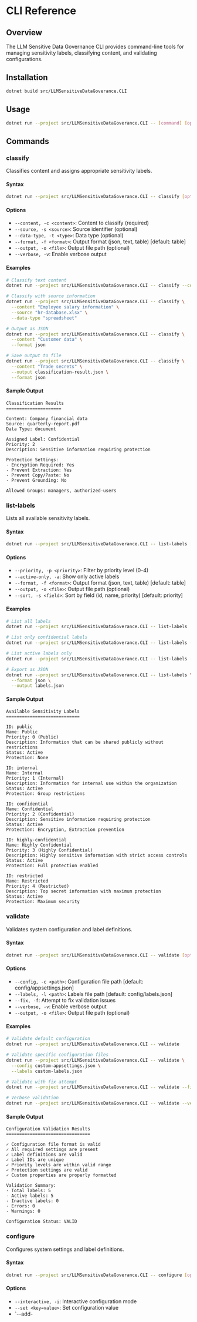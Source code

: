 # CLI Reference

## Overview

The LLM Sensitive Data Governance CLI provides command-line tools for managing sensitivity labels, classifying content, and validating configurations.

## Installation

```bash
dotnet build src/LLMSensitiveDataGoverance.CLI
```

## Usage

```bash
dotnet run --project src/LLMSensitiveDataGoverance.CLI -- [command] [options]
```

## Commands

### classify

Classifies content and assigns appropriate sensitivity labels.

#### Syntax

```bash
dotnet run --project src/LLMSensitiveDataGoverance.CLI -- classify [options]
```

#### Options

- `--content, -c <content>`: Content to classify (required)
- `--source, -s <source>`: Source identifier (optional)
- `--data-type, -t <type>`: Data type (optional)
- `--format, -f <format>`: Output format (json, text, table) [default: table]
- `--output, -o <file>`: Output file path (optional)
- `--verbose, -v`: Enable verbose output

#### Examples

```bash
# Classify text content
dotnet run --project src/LLMSensitiveDataGoverance.CLI -- classify --content "Company financial data"

# Classify with source information
dotnet run --project src/LLMSensitiveDataGoverance.CLI -- classify \
  --content "Employee salary information" \
  --source "hr-database.xlsx" \
  --data-type "spreadsheet"

# Output as JSON
dotnet run --project src/LLMSensitiveDataGoverance.CLI -- classify \
  --content "Customer data" \
  --format json

# Save output to file
dotnet run --project src/LLMSensitiveDataGoverance.CLI -- classify \
  --content "Trade secrets" \
  --output classification-result.json \
  --format json
```

#### Sample Output

```
Classification Results
=====================

Content: Company financial data
Source: quarterly-report.pdf
Data Type: document

Assigned Label: Confidential
Priority: 2
Description: Sensitive information requiring protection

Protection Settings:
- Encryption Required: Yes
- Prevent Extraction: Yes
- Prevent Copy/Paste: No
- Prevent Grounding: No

Allowed Groups: managers, authorized-users
```

### list-labels

Lists all available sensitivity labels.

#### Syntax

```bash
dotnet run --project src/LLMSensitiveDataGoverance.CLI -- list-labels [options]
```

#### Options

- `--priority, -p <priority>`: Filter by priority level (0-4)
- `--active-only, -a`: Show only active labels
- `--format, -f <format>`: Output format (json, text, table) [default: table]
- `--output, -o <file>`: Output file path (optional)
- `--sort, -s <field>`: Sort by field (id, name, priority) [default: priority]

#### Examples

```bash
# List all labels
dotnet run --project src/LLMSensitiveDataGoverance.CLI -- list-labels

# List only confidential labels
dotnet run --project src/LLMSensitiveDataGoverance.CLI -- list-labels --priority 2

# List active labels only
dotnet run --project src/LLMSensitiveDataGoverance.CLI -- list-labels --active-only

# Export as JSON
dotnet run --project src/LLMSensitiveDataGoverance.CLI -- list-labels \
  --format json \
  --output labels.json
```

#### Sample Output

```
Available Sensitivity Labels
============================

ID: public
Name: Public
Priority: 0 (Public)
Description: Information that can be shared publicly without restrictions
Status: Active
Protection: None

ID: internal
Name: Internal
Priority: 1 (Internal)
Description: Information for internal use within the organization
Status: Active
Protection: Group restrictions

ID: confidential
Name: Confidential
Priority: 2 (Confidential)
Description: Sensitive information requiring protection
Status: Active
Protection: Encryption, Extraction prevention

ID: highly-confidential
Name: Highly Confidential
Priority: 3 (Highly Confidential)
Description: Highly sensitive information with strict access controls
Status: Active
Protection: Full protection enabled

ID: restricted
Name: Restricted
Priority: 4 (Restricted)
Description: Top secret information with maximum protection
Status: Active
Protection: Maximum security
```

### validate

Validates system configuration and label definitions.

#### Syntax

```bash
dotnet run --project src/LLMSensitiveDataGoverance.CLI -- validate [options]
```

#### Options

- `--config, -c <path>`: Configuration file path [default: config/appsettings.json]
- `--labels, -l <path>`: Labels file path [default: config/labels.json]
- `--fix, -f`: Attempt to fix validation issues
- `--verbose, -v`: Enable verbose output
- `--output, -o <file>`: Output file path (optional)

#### Examples

```bash
# Validate default configuration
dotnet run --project src/LLMSensitiveDataGoverance.CLI -- validate

# Validate specific configuration files
dotnet run --project src/LLMSensitiveDataGoverance.CLI -- validate \
  --config custom-appsettings.json \
  --labels custom-labels.json

# Validate with fix attempt
dotnet run --project src/LLMSensitiveDataGoverance.CLI -- validate --fix

# Verbose validation
dotnet run --project src/LLMSensitiveDataGoverance.CLI -- validate --verbose
```

#### Sample Output

```
Configuration Validation Results
================================

✓ Configuration file format is valid
✓ All required settings are present
✓ Label definitions are valid
✓ Label IDs are unique
✓ Priority levels are within valid range
✓ Protection settings are valid
✓ Custom properties are properly formatted

Validation Summary:
- Total labels: 5
- Active labels: 5
- Inactive labels: 0
- Errors: 0
- Warnings: 0

Configuration Status: VALID
```

### configure

Configures system settings and label definitions.

#### Syntax

```bash
dotnet run --project src/LLMSensitiveDataGoverance.CLI -- configure [options]
```

#### Options

- `--interactive, -i`: Interactive configuration mode
- `--set <key=value>`: Set configuration value
- `--add-
